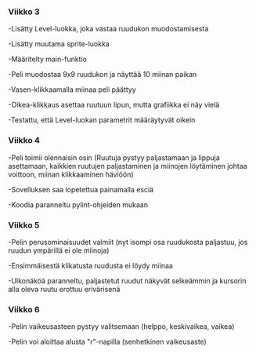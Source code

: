### Viikko 3
-Lisätty Level-luokka, joka vastaa ruudukon muodostamisesta

-Lisätty muutama sprite-luokka

-Määritelty main-funktio

-Peli muodostaa 9x9 ruudukon ja näyttää 10 miinan paikan

-Vasen-klikkaamalla miinaa peli päättyy

-Oikea-klikkaus asettaa ruutuun lipun, mutta grafiikka ei näy vielä

-Testattu, että Level-luokan parametrit määräytyvät oikein
### Viikko 4
-Peli toimii olennaisin osin (Ruutuja pystyy paljastamaan ja lippuja asettamaan, kaikkien ruutujen paljastaminen ja miinojen löytäminen johtaa voittoon, miinan klikkaaminen häviöön)

-Sovelluksen saa lopetettua painamalla esciä

-Koodia paranneltu pylint-ohjeiden mukaan

### Viikko 5
-Pelin perusominaisuudet valmiit (nyt isompi osa ruudukosta paljastuu, jos ruudun ympärillä ei ole miinoja)

-Ensimmäisestä klikatusta ruudusta ei löydy miinaa

-Ulkonäköä paranneltu, paljastetut ruudut näkyvät selkeämmin ja kursorin alla oleva ruutu erottuu erivärisenä

### Viikko 6
-Pelin vaikeusasteen pystyy valitsemaan (helppo, keskivaikea, vaikea)

-Pelin voi aloittaa alusta "r"-napilla (senhetkinen vaikeusaste)

